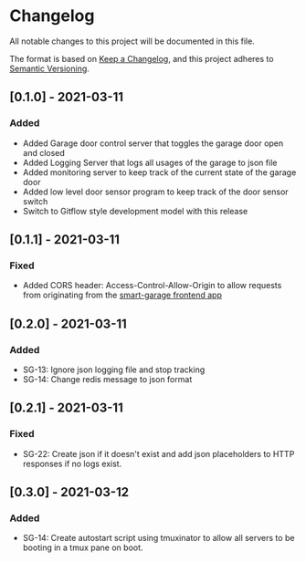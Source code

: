 # Changelog

All notable changes to this project will be documented in this file.

The format is based on [Keep a Changelog](https://keepachangelog.com/en/1.0.0/),
and this project adheres to [Semantic Versioning](https://semver.org/spec/v2.0.0.html).

## [0.1.0] - 2021-03-11

### Added

- Added Garage door control server that toggles the garage door open and closed
- Added Logging Server that logs all usages of the garage to json file
- Added monitoring server to keep track of the current state of the garage door
- Added low level door sensor program to keep track of the door sensor switch
- Switch to Gitflow style development model with this release

## [0.1.1] - 2021-03-11

### Fixed

- Added CORS header: Access-Control-Allow-Origin to allow requests from originating
from the [smart-garage frontend app](https://github.com/husain3/smart-garage)

## [0.2.0] - 2021-03-11

### Added

- SG-13: Ignore json logging file and stop tracking
- SG-14: Change redis message to json format

## [0.2.1] - 2021-03-11

### Fixed

- SG-22: Create json if it doesn't exist and add json placeholders to HTTP responses if no logs exist.

## [0.3.0] - 2021-03-12

### Added

- SG-14: Create autostart script using tmuxinator to allow all servers to be booting in a tmux pane on boot.